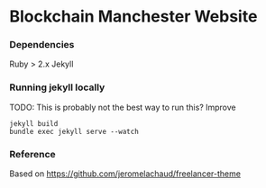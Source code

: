 # Blockchain Manchester Website

### Dependencies

Ruby > 2.x
Jekyll

### Running jekyll locally

TODO: This is probably not the best way to run this? Improve

```
jekyll build
bundle exec jekyll serve --watch
```


### Reference

Based on https://github.com/jeromelachaud/freelancer-theme


